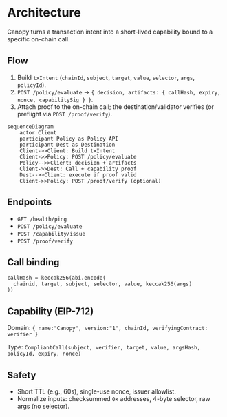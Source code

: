 # Architecture

Canopy turns a transaction intent into a short-lived capability bound to a specific on-chain call.

## Flow

1. Build `txIntent` (`chainId`, `subject`, `target`, `value`, `selector`, `args`, `policyId`).
2. `POST /policy/evaluate` → `{ decision, artifacts: { callHash, expiry, nonce, capabilitySig } }`.
3. Attach proof to the on-chain call; the destination/validator verifies (or preflight via `POST /proof/verify`).

```mermaid
sequenceDiagram
    actor Client
    participant Policy as Policy API
    participant Dest as Destination
    Client->>Client: Build txIntent
    Client->>Policy: POST /policy/evaluate
    Policy-->>Client: decision + artifacts
    Client->>Dest: Call + capability proof
    Dest-->>Client: execute if proof valid
    Client->>Policy: POST /proof/verify (optional)
```

## Endpoints

- `GET /health/ping`
- `POST /policy/evaluate`
- `POST /capability/issue`
- `POST /proof/verify`

## Call binding

```
callHash = keccak256(abi.encode(
  chainid, target, subject, selector, value, keccak256(args)
))
```

## Capability (EIP-712)

Domain: `{ name:"Canopy", version:"1", chainId, verifyingContract: verifier }`

Type: `CompliantCall(subject, verifier, target, value, argsHash, policyId, expiry, nonce)`

## Safety

- Short TTL (e.g., 60s), single-use nonce, issuer allowlist.
- Normalize inputs: checksummed `0x` addresses, 4-byte selector, raw args (no selector).
